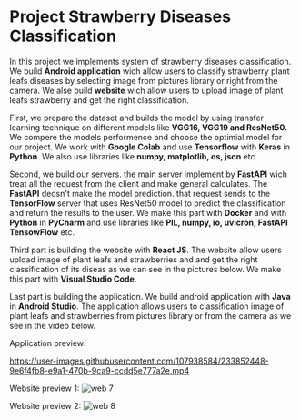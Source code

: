 # Project Strawberry Diseases Classification

In this project we implements system of strawberry diseases classification. 
We build **Android application** wich allow users to classify strawberry plant leafs diseases by selecting image from pictures library or right from the camera.
We alse build **website** wich allow users to upload image of plant leafs strawberry and get the right classification.

First, we prepare the dataset and builds the model by using transfer learning technique on different models like **VGG16, VGG19 and ResNet50.**
We compere the models performence and choose the optimial model for our project.
We work with **Google Colab** and use **Tensorflow** with **Keras** in **Python**.
We also use libraries like **numpy, matplotlib, os, json** etc.

Second, we build our servers. the main server implement by **FastAPI** wich treat all the request from the client and make general calculates.
The **FastAPI** deosn't make the model prediction. that request sends to the **TensorFlow** server that uses ResNet50 model to predict the classification and return the results to the user.
We make this part with **Docker** and with **Python** in **PyCharm** and use libraries like **PIL, numpy, io, uvicron, FastAPI TensowFlow** etc.

Third part is building the website with **React JS**. 
The website allow users upload image of plant leafs and strawberries and  and get the right classification of its diseas as we can see in the pictures below. 
We make this part with **Visual Studio Code**.

Last part is building the application.
We build android application with **Java** in **Android Studio**.
The application allows users to classification image of plant leafs and strawberries from pictures library or from the camera as we see in the video below.

Application preview:

https://user-images.githubusercontent.com/107938584/233852448-9e6f4fb8-e9a1-470b-9ca9-ccdd5e777a2e.mp4




Website preview 1:
![web 7](https://user-images.githubusercontent.com/107938584/233727314-94c2b512-7465-417d-a9bb-2bedfc0622eb.jpg)



Website preview 2:
![web 8](https://user-images.githubusercontent.com/107938584/233727344-8c8e2b12-e4f0-4784-afc8-2d1e7283ae05.jpg)


